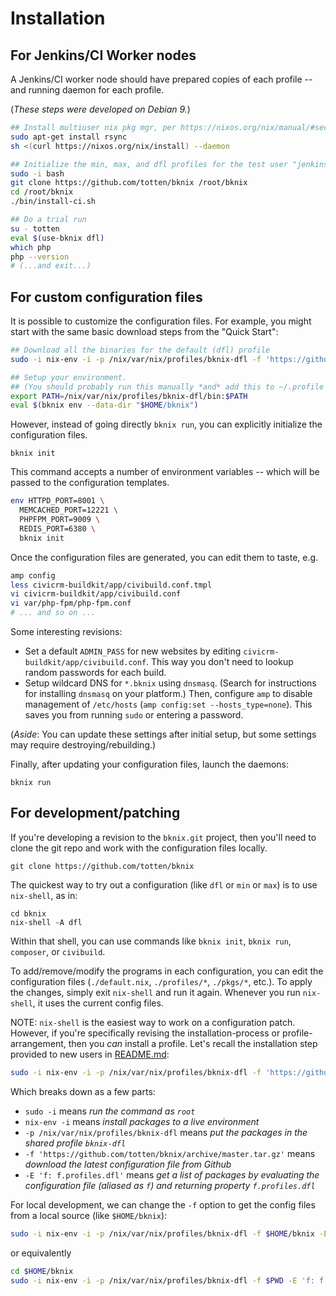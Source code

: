 # Installation

## For Jenkins/CI Worker nodes

A Jenkins/CI worker node should have prepared copies of each profile -- and
running daemon for each profile.

(*These steps were developed on Debian 9.*)

```bash
## Install multiuser nix pkg mgr, per https://nixos.org/nix/manual/#sect-multi-user-installation
sudo apt-get install rsync
sh <(curl https://nixos.org/nix/install) --daemon

## Initialize the min, max, and dfl profiles for the test user "jenkins"
sudo -i bash
git clone https://github.com/totten/bknix /root/bknix
cd /root/bknix
./bin/install-ci.sh

## Do a trial run
su - totten
eval $(use-bknix dfl)
which php
php --version
# (...and exit...)
```

## For custom configuration files

It is possible to customize the configuration files. For example, you might
start with the same basic download steps from the "Quick Start":

```bash
## Download all the binaries for the default (dfl) profile
sudo -i nix-env -i -p /nix/var/nix/profiles/bknix-dfl -f 'https://github.com/totten/bknix/archive/master.tar.gz' -E 'f: f.profiles.dfl'

## Setup your environment.
## (You should probably run this manually *and* add this to ~/.profile or ~/.bashrc.)
export PATH=/nix/var/nix/profiles/bknix-dfl/bin:$PATH
eval $(bknix env --data-dir "$HOME/bknix")
```

However, instead of going directly `bknix run`, you can explicitly
initialize the configuration files.

```
bknix init
```

This command accepts a number of environment variables -- which will be
passed to the configuration templates.

```bash
env HTTPD_PORT=8001 \
  MEMCACHED_PORT=12221 \
  PHPFPM_PORT=9009 \
  REDIS_PORT=6380 \
  bknix init
```

Once the configuration files are generated, you can edit them to taste, e.g.

```bash
amp config
less civicrm-buildkit/app/civibuild.conf.tmpl
vi civicrm-buildkit/app/civibuild.conf
vi var/php-fpm/php-fpm.conf
# ... and so on ...
```

Some interesting revisions:

* Set a default `ADMIN_PASS` for new websites by editing `civicrm-buildkit/app/civibuild.conf`. This way you don't
  need to lookup random passwords for each build.
* Setup wildcard DNS for `*.bknix` using `dnsmasq`.  (Search for instructions for installing `dnsmasq` on your
  platform.) Then, configure `amp` to disable management of `/etc/hosts` (`amp config:set --hosts_type=none`).
  This saves you from running `sudo` or entering a password.
<!-- * Set the PHP timezone in `config/php.ini`. -->
<!-- * Create `etc/bashrc.local` with some CLI customizations -->

(*Aside*: You can update these settings after initial setup, but some settings may require destroying/rebuilding.)

Finally, after updating your configuration files, launch the daemons:

```
bknix run
```

## For development/patching

If you're developing a revision to the `bknix.git` project, then you'll need to clone the git repo and work with the
configuration files locally.

```
git clone https://github.com/totten/bknix
```

The quickest way to try out a configuration (like `dfl` or `min` or `max`) is to use `nix-shell`, as in:

```
cd bknix
nix-shell -A dfl
```

Within that shell, you can use commands like `bknix init`, `bknix run`, `composer`, or `civibuild`.

To add/remove/modify the programs in each configuration, you can edit the configuration files (`./default.nix`,
`./profiles/*`, `./pkgs/*`, etc.).  To apply the changes, simply exit `nix-shell` and run it again.  Whenever you run
`nix-shell`, it uses the current config files.

NOTE: `nix-shell` is the easiest way to work on a configuration patch.  However, if you're specifically revising the
installation-process or profile-arrangement, then you *can* install a profile.  Let's recall the installation step
provided to new users in [README.md](../README.md):

```bash
sudo -i nix-env -i -p /nix/var/nix/profiles/bknix-dfl -f 'https://github.com/totten/bknix/archive/master.tar.gz' -E 'f: f.profiles.dfl'
```

Which breaks down as a few parts:

* `sudo -i` means *run the command as `root`*
* `nix-env -i` means *install packages to a live environment*
* `-p /nix/var/nix/profiles/bknix-dfl` means *put the packages in the shared profile `bknix-dfl`*
* `-f 'https://github.com/totten/bknix/archive/master.tar.gz'` means *download the latest configuration file from Github*
* `-E 'f: f.profiles.dfl'` means *get a list of packages by evaluating the configuration file (aliased as `f`) and returning property `f.profiles.dfl`*

For local development, we can change the `-f` option to get the config files from a local source (like `$HOME/bknix`):

```bash
sudo -i nix-env -i -p /nix/var/nix/profiles/bknix-dfl -f $HOME/bknix -E 'f: f.profiles.dfl'
```

or equivalently

```bash
cd $HOME/bknix
sudo -i nix-env -i -p /nix/var/nix/profiles/bknix-dfl -f $PWD -E 'f: f.profiles.dfl'
```
